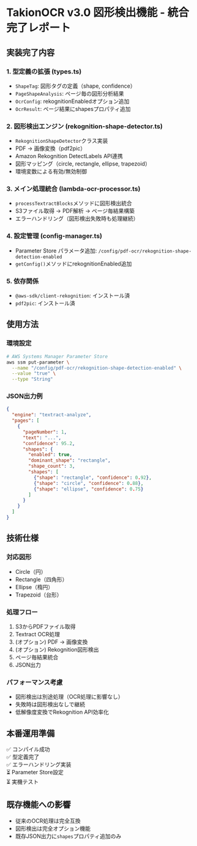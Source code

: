 # TakionOCR v3.0 図形検出機能 - 統合完了レポート

## 実装完了内容

### 1. 型定義の拡張 (types.ts)
- `ShapeTag`: 図形タグの定義（shape, confidence）
- `PageShapeAnalysis`: ページ毎の図形分析結果
- `OcrConfig`: rekognitionEnabledオプション追加
- `OcrResult`: ページ結果にshapesプロパティ追加

### 2. 図形検出エンジン (rekognition-shape-detector.ts)
- `RekognitionShapeDetector`クラス実装
- PDF → 画像変換（pdf2pic）
- Amazon Rekognition DetectLabels API連携
- 図形マッピング（circle, rectangle, ellipse, trapezoid）
- 環境変数による有効/無効制御

### 3. メイン処理統合 (lambda-ocr-processor.ts)
- `processTextractBlocks`メソッドに図形検出統合
- S3ファイル取得 → PDF解析 → ページ毎結果構築
- エラーハンドリング（図形検出失敗時も処理継続）

### 4. 設定管理 (config-manager.ts)
- Parameter Store パラメータ追加: `/config/pdf-ocr/rekognition-shape-detection-enabled`
- `getConfig()`メソッドにrekognitionEnabled追加

### 5. 依存関係
- `@aws-sdk/client-rekognition`: インストール済
- `pdf2pic`: インストール済

## 使用方法

### 環境設定
```bash
# AWS Systems Manager Parameter Store
aws ssm put-parameter \
  --name "/config/pdf-ocr/rekognition-shape-detection-enabled" \
  --value "true" \
  --type "String"
```

### JSON出力例
```json
{
  "engine": "textract-analyze",
  "pages": [
    {
      "pageNumber": 1,
      "text": "...",
      "confidence": 95.2,
      "shapes": {
        "enabled": true,
        "dominant_shape": "rectangle",
        "shape_count": 3,
        "shapes": [
          {"shape": "rectangle", "confidence": 0.92},
          {"shape": "circle", "confidence": 0.88},
          {"shape": "ellipse", "confidence": 0.75}
        ]
      }
    }
  ]
}
```

## 技術仕様

### 対応図形
- Circle（円）
- Rectangle（四角形）
- Ellipse（楕円） 
- Trapezoid（台形）

### 処理フロー
1. S3からPDFファイル取得
2. Textract OCR処理
3. (オプション) PDF → 画像変換
4. (オプション) Rekognition図形検出
5. ページ毎結果統合
6. JSON出力

### パフォーマンス考慮
- 図形検出は別途処理（OCR処理に影響なし）
- 失敗時は図形検出なしで継続
- 低解像度変換でRekognition API効率化

## 本番運用準備
✅ コンパイル成功  
✅ 型定義完了  
✅ エラーハンドリング実装  
⏳ Parameter Store設定  
⏳ 実機テスト  

## 既存機能への影響
- 従来のOCR処理は完全互換
- 図形検出は完全オプション機能
- 既存JSON出力に`shapes`プロパティ追加のみ
